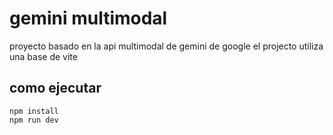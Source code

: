 # gemini multimodal 
proyecto basado en la api multimodal de gemini de google
el projecto utiliza una base de vite 



## como ejecutar
```
npm install
npm run dev
```
